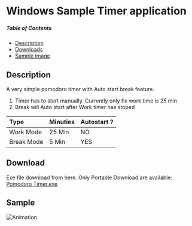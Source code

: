 # Windows Sample Timer application
##### Table of Contents
- [Description](#Description)
- [Downloads](#Download)
- [Sample image](#Sample)

## Description
A very simple pomodoro timer with Auto start break feature. 
1. Timer has to start manually. Currently only fix work time is 25 min
2. Break will Auto start after Work timer has stoped

| Type       | Minuties | Autostart ?
|:-----------|:---------|:------------
| Work Mode  | 25 Min   | NO
| Break Mode | 5 Min    | YES


## Download  
Exe file download from here. Only Portable Download are available: [Pomodoro Timer.exe](https://github.com/Arjun8900/Pomodoro-Timer/releases/download/v1.0.0/PomodoroSetup.msi)

## Sample
![Animation](https://github.com/Arjun8900/Pomodoro-Timer/assets/30146648/256e52e9-1b5c-44bb-b6e2-2f2e294672e5)


